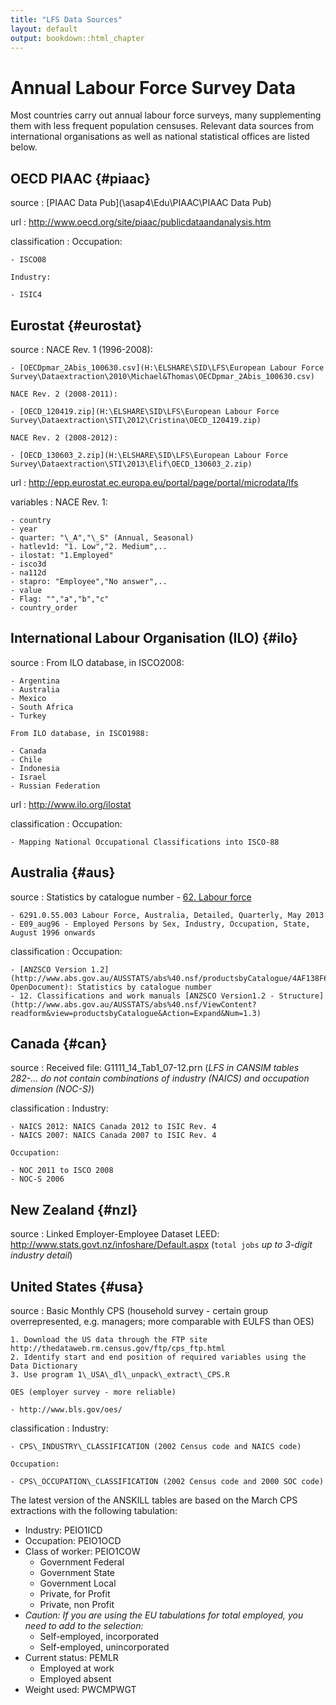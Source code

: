 ```yaml
---
title: "LFS Data Sources"
layout: default
output: bookdown::html_chapter
---
```


# Annual Labour Force Survey Data

Most countries carry out annual labour force surveys, many supplementing them with less frequent population censuses. Relevant data sources from international organisations as well as national statistical offices are listed below.

## OECD PIAAC {#piaac}

source
:   [PIAAC Data Pub](\\asap4\Edu\PIAAC\PIAAC Data Pub)

url
:   http://www.oecd.org/site/piaac/publicdataandanalysis.htm

classification
:   Occupation:

    - ISCO08

    Industry:

    - ISIC4

## Eurostat {#eurostat}

source
:   NACE Rev. 1 (1996-2008):

    - [OECDpmar_2Abis_100630.csv](H:\ELSHARE\SID\LFS\European Labour Force Survey\Dataextraction\2010\Michael&Thomas\OECDpmar_2Abis_100630.csv)

    NACE Rev. 2 (2008-2011):

    - [OECD_120419.zip](H:\ELSHARE\SID\LFS\European Labour Force Survey\Dataextraction\STI\2012\Cristina\OECD_120419.zip)

    NACE Rev. 2 (2008-2012):

    - [OECD_130603_2.zip](H:\ELSHARE\SID\LFS\European Labour Force Survey\Dataextraction\STI\2013\Elif\OECD_130603_2.zip)

url
:   http://epp.eurostat.ec.europa.eu/portal/page/portal/microdata/lfs

variables
:   NACE Rev. 1:

    - country
    - year
    - quarter: "\_A","\_S" (Annual, Seasonal)
    - hatlev1d: "1. Low","2. Medium",..
    - ilostat: "1.Employed"
    - isco3d
    - na112d
    - stapro: "Employee","No answer",..
    - value
    - Flag: "","a","b","c"
    - country_order


## International Labour Organisation (ILO) {#ilo}

source
:   From ILO database, in ISCO2008:

    - Argentina
    - Australia
    - Mexico
    - South Africa
    - Turkey

    From ILO database, in ISCO1988:

    - Canada
    - Chile
    - Indonesia
    - Israel
    - Russian Federation

url
:   http://www.ilo.org/ilostat

classification
:   Occupation:

    - Mapping National Occupational Classifications into ISCO-88


## Australia {#aus}

source
:   Statistics by catalogue number - [62. Labour force](http://www.abs.gov.au/AUSSTATS/abs%40.nsf/ViewContent?readform&view=productsbyCatalogue&Action=Expand&Num=7.2)

	- 6291.0.55.003 Labour Force, Australia, Detailed, Quarterly, May 2013
	- E09_aug96 - Employed Persons by Sex, Industry, Occupation, State, August 1996 onwards

classification
:   Occupation:

    - [ANZSCO Version 1.2](http://www.abs.gov.au/AUSSTATS/abs%40.nsf/productsbyCatalogue/4AF138F6DB4FFD4BCA2571E200096BAD?OpenDocument): Statistics by catalogue number
	- 12. Classifications and work manuals [ANZSCO Version1.2 - Structure](http://www.abs.gov.au/AUSSTATS/abs%40.nsf/ViewContent?readform&view=productsbyCatalogue&Action=Expand&Num=1.3)


## Canada {#can}

source
:   Received file: G1111\_14\_Tab1\_07-12.prn (*LFS in CANSIM tables 282-... do not contain combinations of industry (NAICS) and occupation dimension (NOC-S)*)

classification
:   Industry:

    - NAICS 2012: NAICS Canada 2012 to ISIC Rev. 4
    - NAICS 2007: NAICS Canada 2007 to ISIC Rev. 4

	Occupation:

    - NOC 2011 to ISCO 2008
    - NOC-S 2006


## New Zealand {#nzl}

source
:   Linked Employer-Employee Dataset LEED: http://www.stats.govt.nz/infoshare/Default.aspx (`total jobs` *up to 3-digit industry detail*)


## United States {#usa}

source
:   Basic Monthly CPS (household survey - certain group overrepresented, e.g. managers; more comparable with EULFS than OES)

    1. Download the US data through the FTP site http://thedataweb.rm.census.gov/ftp/cps_ftp.html
    2. Identify start and end position of required variables using the Data Dictionary
    3. Use program 1\_USA\_dl\_unpack\_extract\_CPS.R

    OES (employer survey - more reliable)

    - http://www.bls.gov/oes/

classification
:   Industry:

    - CPS\_INDUSTRY\_CLASSIFICATION (2002 Census code and NAICS code)

    Occupation:

	- CPS\_OCCUPATION\_CLASSIFICATION (2002 Census code and 2000 SOC code)

The latest version of the ANSKILL tables are based on the March CPS extractions with the following tabulation:

  - Industry: PEIO1ICD
  - Occupation: PEIO1OCD
  - Class of worker: PEIO1COW
    - Government Federal
    - Government State
    - Government Local
    - Private, for Profit
    - Private, non Profit
  - *Caution: If you are using the EU tabulations for total employed, you need to add to the selection:*
    - Self-employed, incorporated
    - Self-employed, unincorporated
  - Current status: PEMLR
    - Employed at work
    - Employed absent
  - Weight used: PWCMPWGT
